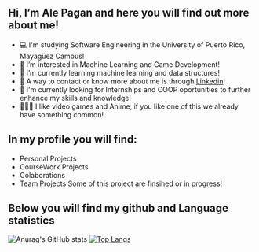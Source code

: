 ## Hi, I’m Ale Pagan and here you will find out more about me!
- 💻 I'm studying Software Engineering in the University of Puerto Rico, Mayagüez Campus!
- 🙂 I’m interested in Machine Learning and Game Development!
- 👀 I’m currently learning machine learning and data structures!
- 👋 A way to contact or know more about me is through [Linkedin](https://www.linkedin.com/in/ale-pagan/)!
- 🔎 I'm currently looking for Internships and COOP oportunities to further enhance my skills and knowledge! 
- 👨🏼‍💻 I like video games and Anime, if you like one of this we already have something common!

## In my profile you will find:
- Personal Projects
- CourseWork Projects
- Colaborations 
- Team Projects
Some of this project are finsihed or in progress!

## Below you will find my github and Language statistics

![Anurag's GitHub stats](https://github-readme-stats.vercel.app/api?print-Eruki=anuraghazra&count_private=true&show_icons=true&theme=radical)
[![Top Langs](https://github-readme-stats.vercel.app/api/top-langs/?print-Eruki=anuraghazra)](https://github.com/anuraghazra/github-readme-stats)



<!---
print-Eruki/print-Eruki is a ✨ special ✨ repository because its `README.md` (this file) appears on your GitHub profile.
You can click the Preview link to take a look at your changes.
--->
